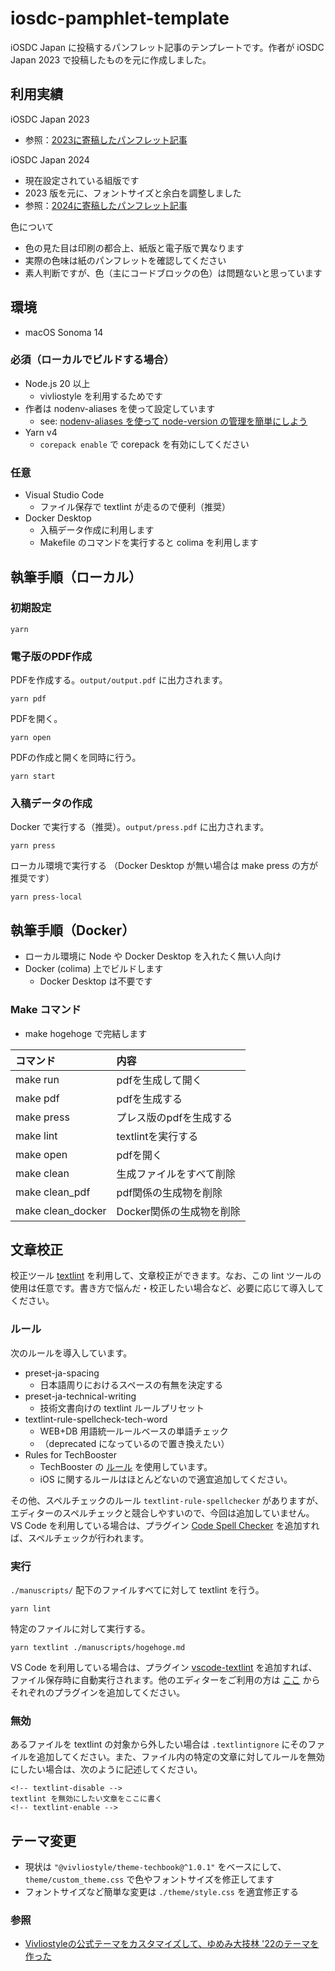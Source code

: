 # iosdc-pamphlet-template

iOSDC Japan に投稿するパンフレット記事のテンプレートです。作者が iOSDC Japan 2023 で投稿したものを元に作成しました。

## 利用実績

iOSDC Japan 2023

- 参照：[2023に寄稿したパンフレット記事](https://speakerdeck.com/mitsuharu/redux-saga-for-swift-contributed-to-iosdc-2023-pamphlet)

iOSDC Japan 2024

- 現在設定されている組版です
- 2023 版を元に、フォントサイズと余白を調整しました
- 参照：[2024に寄稿したパンフレット記事](https://speakerdeck.com/mitsuharu/iosdc-2024-pamphlet)

色について

- 色の見た目は印刷の都合上、紙版と電子版で異なります
- 実際の色味は紙のパンフレットを確認してください
- 素人判断ですが、色（主にコードブロックの色）は問題ないと思っています

## 環境

- macOS Sonoma 14

### 必須（ローカルでビルドする場合）

- Node.js 20 以上
  - vivliostyle を利用するためです
- 作者は nodenv-aliases を使って設定しています
  - see: [nodenv\-aliases を使って node\-version の管理を簡単にしよう](https://qiita.com/mitsuharu_e/items/d7005c52c9910ca0d366)
- Yarn v4
  - `corepack enable` で corepack を有効にしてください

### 任意

- Visual Studio Code
  - ファイル保存で textlint が走るので便利（推奨）
- Docker Desktop
  - 入稿データ作成に利用します
  - Makefile のコマンドを実行すると colima を利用します

## 執筆手順（ローカル）

### 初期設定

```shell
yarn
```

### 電子版のPDF作成

PDFを作成する。`output/output.pdf` に出力されます。

```shell
yarn pdf
```

PDFを開く。

```shell
yarn open
```

PDFの作成と開くを同時に行う。

```shell
yarn start
```

### 入稿データの作成

Docker で実行する（推奨）。`output/press.pdf` に出力されます。

```shell
yarn press
```

ローカル環境で実行する  （Docker Desktop が無い場合は make press の方が推奨です）

```shell
yarn press-local
```

## 執筆手順（Docker）

- ローカル環境に Node や Docker Desktop を入れたく無い人向け
- Docker (colima) 上でビルドします
  - Docker Desktop は不要です

### Make コマンド

- make hogehoge で完結します

|コマンド|内容|
|:--|:--|
| make run | pdfを生成して開く |
| make pdf | pdfを生成する |
| make press | プレス版のpdfを生成する |
| make lint | textlintを実行する |
| make open | pdfを開く |
| make clean | 生成ファイルをすべて削除 |
| make clean_pdf | pdf関係の生成物を削除 |
| make clean_docker | Docker関係の生成物を削除 |

## 文章校正

校正ツール [textlint](https://textlint.github.io/) を利用して、文章校正ができます。なお、この lint ツールの使用は任意です。書き方で悩んだ・校正したい場合など、必要に応じて導入してください。

### ルール

次のルールを導入しています。

- preset-ja-spacing
  - 日本語周りにおけるスペースの有無を決定する
- preset-ja-technical-writing
  - 技術文書向けの textlint ルールプリセット
- textlint-rule-spellcheck-tech-word
  - WEB+DB 用語統一ルールベースの単語チェック
  - （deprecated になっているので置き換えたい）
- Rules for TechBooster
  - TechBooster の [ルール](https://github.com/TechBooster/ReVIEW-Template/tree/master/prh-rules) を使用しています。
  - iOS に関するルールはほとんどないので適宜追加してください。

その他、スペルチェックのルール `textlint-rule-spellchecker` がありますが、エディターのスペルチェックと競合しやすいので、今回は追加していません。VS Code を利用している場合は、プラグイン [Code Spell Checker](https://marketplace.visualstudio.com/items?itemName=streetsidesoftware.code-spell-checker) を追加すれば、スペルチェックが行われます。

### 実行

`./manuscripts/` 配下のファイルすべてに対して textlint を行う。

```shell
yarn lint 
```

特定のファイルに対して実行する。

```shell
yarn textlint ./manuscripts/hogehoge.md
```

VS Code を利用している場合は、プラグイン [vscode\-textlint](https://marketplace.visualstudio.com/items?itemName=taichi.vscode-textlint) を追加すれば、ファイル保存時に自動実行されます。他のエディターをご利用の方は [ここ](https://textlint.github.io/docs/integrations.html) からそれぞれのプラグインを追加してください。

### 無効

あるファイルを textlint の対象から外したい場合は `.textlintignore` にそのファイルを追加してください。また、ファイル内の特定の文章に対してルールを無効にしたい場合は、次のように記述してください。

```text
<!-- textlint-disable -->
textlint を無効にしたい文章をここに書く
<!-- textlint-enable -->
```

## テーマ変更

- 現状は `"@vivliostyle/theme-techbook@^1.0.1"` をベースにして、`theme/custom_theme.css` で色やフォントサイズを修正してます
- フォントサイズなど簡単な変更は `./theme/style.css` を適宜修正する

### 参照

- [Vivliostyleの公式テーマをカスタマイズして、ゆめみ大技林 '22のテーマを作った](https://zenn.dev/macneko/articles/06aec138a357b9)
